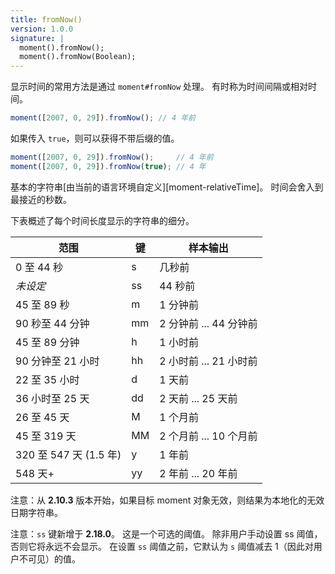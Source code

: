 ```yaml
---
title: fromNow()
version: 1.0.0
signature: |
  moment().fromNow();
  moment().fromNow(Boolean);
---
```



显示时间的常用方法是通过 `moment#fromNow` 处理。
有时称为时间间隔或相对时间。

```javascript
moment([2007, 0, 29]).fromNow(); // 4 年前
```

如果传入 `true`，则可以获得不带后缀的值。

```javascript
moment([2007, 0, 29]).fromNow();     // 4 年前
moment([2007, 0, 29]).fromNow(true); // 4 年
```

基本的字符串[由当前的语言环境自定义][moment-relativeTime]。
时间会舍入到最接近的秒数。

下表概述了每个时间长度显示的字符串的细分。

<table class="table table-striped table-bordered">
  <thead>
    <tr>
      <th>范围</th>
      <th>键</th>
      <th>样本输出</th>
    </tr>
  </thead>
  <tbody>
    <tr>
      <td>0 至 44 秒</td>
      <td>s</td>
      <td>几秒前</td>
    </tr>
    <tr>
      <td><i>未设定</i></td>
      <td>ss</td>
      <td>44 秒前</td>
    </tr>
    <tr>
      <td>45 至 89 秒</td>
      <td>m</td>
      <td>1 分钟前</td>
    </tr>
    <tr>
      <td>90 秒至 44 分钟</td>
      <td>mm</td>
      <td>2 分钟前 ... 44 分钟前</td>
    </tr>
    <tr>
      <td>45 至 89 分钟</td>
      <td>h</td>
      <td>1 小时前</td>
    </tr>
    <tr>
      <td>90 分钟至 21 小时 </td>
      <td>hh</td>
      <td>2 小时前 ... 21 小时前</td>
    </tr>
    <tr>
      <td>22 至 35 小时</td>
      <td>d</td>
      <td>1 天前</td>
    </tr>
    <tr>
      <td>36 小时至 25 天</td>
      <td>dd</td>
      <td>2 天前 ... 25 天前</td>
    </tr>
    <tr>
      <td>26 至 45 天</td>
      <td>M</td>
      <td>1 个月前</td>
    </tr>
    <tr>
      <td>45 至 319 天</td>
      <td>MM</td>
      <td>2 个月前 ... 10 个月前</td>
    </tr>
    <tr>
      <td>320 至 547 天 (1.5 年)</td>
      <td>y</td>
      <td>1 年前</td>
    </tr>
    <tr>
      <td>548 天+</td>
      <td>yy</td>
      <td>2 年前 ... 20 年前</td>
    </tr>
  </tbody>
</table>

注意：从 **2.10.3** 版本开始，如果目标 moment 对象无效，则结果为本地化的无效日期字符串。

注意：`ss` 键新增于 **2.18.0**。
这是一个可选的阈值。
除非用户手动设置 ss 阈值，否则它将永远不会显示。
在设置 `ss` 阈值之前，它默认为 `s` 阈值减去 1（因此对用户不可见）的值。


